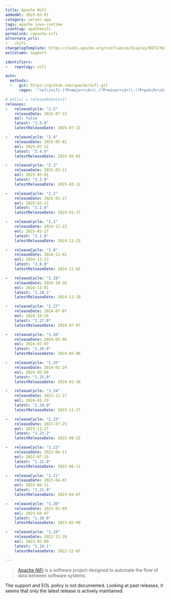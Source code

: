 ```yaml
---
title: Apache NiFi
addedAt: 2025-03-01
category: server-app
tags: apache java-runtime
iconSlug: apachenifi
permalink: /apache-nifi
alternate_urls:
-   /nifi
changelogTemplate: https://cwiki.apache.org/confluence/display/NIFI/Release+Notes#ReleaseNotes-Version__LATEST__
eolColumn: Support

identifiers:
-   repology: nifi

auto:
  methods:
  -   git: https://github.com/apache/nifi.git
      regex: '^rel\/nifi-(?P<major>\d+)\.(?P<minor>\d+)\.(?P<patch>\d+)$'

# eol(x) = releaseDate(x+1)
releases:
-   releaseCycle: "2.5"
    releaseDate: 2025-07-22
    eol: false
    latest: "2.5.0"
    latestReleaseDate: 2025-07-22

-   releaseCycle: "2.4"
    releaseDate: 2025-05-01
    eol: 2025-07-22
    latest: "2.4.0"
    latestReleaseDate: 2025-05-01

-   releaseCycle: "2.3"
    releaseDate: 2025-03-11
    eol: 2025-05-01
    latest: "2.3.0"
    latestReleaseDate: 2025-03-11

-   releaseCycle: "2.2"
    releaseDate: 2025-01-27
    eol: 2025-03-11
    latest: "2.2.0"
    latestReleaseDate: 2025-01-27

-   releaseCycle: "2.1"
    releaseDate: 2024-12-23
    eol: 2025-01-27
    latest: "2.1.0"
    latestReleaseDate: 2024-12-23

-   releaseCycle: "2.0"
    releaseDate: 2024-11-01
    eol: 2024-12-23
    latest: "2.0.0"
    latestReleaseDate: 2024-11-01

-   releaseCycle: "1.28"
    releaseDate: 2024-10-26
    eol: 2024-11-01
    latest: "1.28.1"
    latestReleaseDate: 2024-11-19

-   releaseCycle: "1.27"
    releaseDate: 2024-07-07
    eol: 2024-10-26
    latest: "1.27.0"
    latestReleaseDate: 2024-07-07

-   releaseCycle: "1.26"
    releaseDate: 2024-05-06
    eol: 2024-07-07
    latest: "1.26.0"
    latestReleaseDate: 2024-05-06

-   releaseCycle: "1.25"
    releaseDate: 2024-01-29
    eol: 2024-05-06
    latest: "1.25.0"
    latestReleaseDate: 2024-01-30

-   releaseCycle: "1.24"
    releaseDate: 2023-11-27
    eol: 2024-01-29
    latest: "1.24.0"
    latestReleaseDate: 2023-11-27

-   releaseCycle: "1.23"
    releaseDate: 2023-07-25
    eol: 2023-11-27
    latest: "1.23.2"
    latestReleaseDate: 2023-08-22

-   releaseCycle: "1.22"
    releaseDate: 2023-06-11
    eol: 2023-07-25
    latest: "1.22.0"
    latestReleaseDate: 2023-06-11

-   releaseCycle: "1.21"
    releaseDate: 2023-04-07
    eol: 2023-06-11
    latest: "1.21.0"
    latestReleaseDate: 2023-04-07

-   releaseCycle: "1.20"
    releaseDate: 2023-02-09
    eol: 2023-04-07
    latest: "1.20.0"
    latestReleaseDate: 2023-02-09

-   releaseCycle: "1.19"
    releaseDate: 2022-11-28
    eol: 2023-02-09
    latest: "1.19.1"
    latestReleaseDate: 2022-12-07

---
```


> [Apache NiFi](https://nifi.apache.org/) is a software project designed to automate the flow of data between software
> systems.

The support and EOL policy is not documented. Looking at past releases, it seems that only the latest release is
actively maintained.
